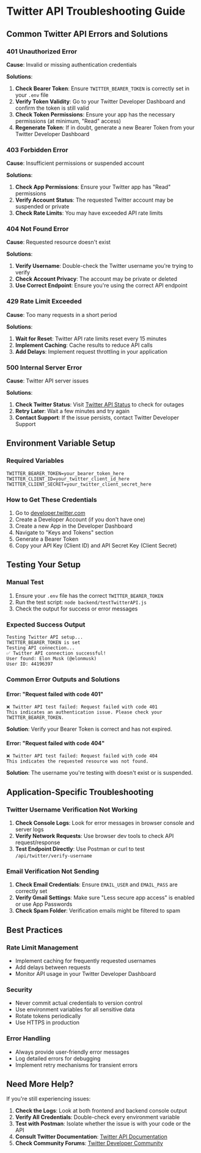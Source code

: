 # Twitter API Troubleshooting Guide

## Common Twitter API Errors and Solutions

### 401 Unauthorized Error
**Cause**: Invalid or missing authentication credentials

**Solutions**:
1. **Check Bearer Token**: Ensure `TWITTER_BEARER_TOKEN` is correctly set in your `.env` file
2. **Verify Token Validity**: Go to your Twitter Developer Dashboard and confirm the token is still valid
3. **Check Token Permissions**: Ensure your app has the necessary permissions (at minimum, "Read" access)
4. **Regenerate Token**: If in doubt, generate a new Bearer Token from your Twitter Developer Dashboard

### 403 Forbidden Error
**Cause**: Insufficient permissions or suspended account

**Solutions**:
1. **Check App Permissions**: Ensure your Twitter app has "Read" permissions
2. **Verify Account Status**: The requested Twitter account may be suspended or private
3. **Check Rate Limits**: You may have exceeded API rate limits

### 404 Not Found Error
**Cause**: Requested resource doesn't exist

**Solutions**:
1. **Verify Username**: Double-check the Twitter username you're trying to verify
2. **Check Account Privacy**: The account may be private or deleted
3. **Use Correct Endpoint**: Ensure you're using the correct API endpoint

### 429 Rate Limit Exceeded
**Cause**: Too many requests in a short period

**Solutions**:
1. **Wait for Reset**: Twitter API rate limits reset every 15 minutes
2. **Implement Caching**: Cache results to reduce API calls
3. **Add Delays**: Implement request throttling in your application

### 500 Internal Server Error
**Cause**: Twitter API server issues

**Solutions**:
1. **Check Twitter Status**: Visit [Twitter API Status](https://status.twitterstat.us/) to check for outages
2. **Retry Later**: Wait a few minutes and try again
3. **Contact Support**: If the issue persists, contact Twitter Developer Support

## Environment Variable Setup

### Required Variables
```env
TWITTER_BEARER_TOKEN=your_bearer_token_here
TWITTER_CLIENT_ID=your_twitter_client_id_here
TWITTER_CLIENT_SECRET=your_twitter_client_secret_here
```

### How to Get These Credentials
1. Go to [developer.twitter.com](https://developer.twitter.com/)
2. Create a Developer Account (if you don't have one)
3. Create a new App in the Developer Dashboard
4. Navigate to "Keys and Tokens" section
5. Generate a Bearer Token
6. Copy your API Key (Client ID) and API Secret Key (Client Secret)

## Testing Your Setup

### Manual Test
1. Ensure your `.env` file has the correct `TWITTER_BEARER_TOKEN`
2. Run the test script: `node backend/testTwitterAPI.js`
3. Check the output for success or error messages

### Expected Success Output
```
Testing Twitter API setup...
TWITTER_BEARER_TOKEN is set
Testing API connection...
✅ Twitter API connection successful!
User found: Elon Musk (@elonmusk)
User ID: 44196397
```

### Common Error Outputs and Solutions

#### Error: "Request failed with code 401"
```
❌ Twitter API test failed: Request failed with code 401
This indicates an authentication issue. Please check your TWITTER_BEARER_TOKEN.
```
**Solution**: Verify your Bearer Token is correct and has not expired.

#### Error: "Request failed with code 404"
```
❌ Twitter API test failed: Request failed with code 404
This indicates the requested resource was not found.
```
**Solution**: The username you're testing with doesn't exist or is suspended.

## Application-Specific Troubleshooting

### Twitter Username Verification Not Working
1. **Check Console Logs**: Look for error messages in browser console and server logs
2. **Verify Network Requests**: Use browser dev tools to check API request/response
3. **Test Endpoint Directly**: Use Postman or curl to test `/api/twitter/verify-username`

### Email Verification Not Sending
1. **Check Email Credentials**: Ensure `EMAIL_USER` and `EMAIL_PASS` are correctly set
2. **Verify Gmail Settings**: Make sure "Less secure app access" is enabled or use App Passwords
3. **Check Spam Folder**: Verification emails might be filtered to spam

## Best Practices

### Rate Limit Management
- Implement caching for frequently requested usernames
- Add delays between requests
- Monitor API usage in your Twitter Developer Dashboard

### Security
- Never commit actual credentials to version control
- Use environment variables for all sensitive data
- Rotate tokens periodically
- Use HTTPS in production

### Error Handling
- Always provide user-friendly error messages
- Log detailed errors for debugging
- Implement retry mechanisms for transient errors

## Need More Help?

If you're still experiencing issues:

1. **Check the Logs**: Look at both frontend and backend console output
2. **Verify All Credentials**: Double-check every environment variable
3. **Test with Postman**: Isolate whether the issue is with your code or the API
4. **Consult Twitter Documentation**: [Twitter API Documentation](https://developer.twitter.com/en/docs)
5. **Check Community Forums**: [Twitter Developer Community](https://twittercommunity.com/)